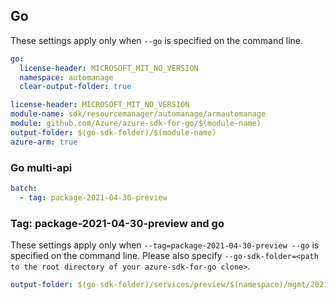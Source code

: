 ## Go

These settings apply only when `--go` is specified on the command line.

``` yaml $(go) && !$(track2)
go:
  license-header: MICROSOFT_MIT_NO_VERSION
  namespace: automanage
  clear-output-folder: true
```

``` yaml $(go) && $(track2)
license-header: MICROSOFT_MIT_NO_VERSION
module-name: sdk/resourcemanager/automanage/armautomanage
module: github.com/Azure/azure-sdk-for-go/$(module-name)
output-folder: $(go-sdk-folder)/$(module-name)
azure-arm: true
```

### Go multi-api

``` yaml $(go) && $(multiapi)
batch:
  - tag: package-2021-04-30-preview
```

### Tag: package-2021-04-30-preview and go

These settings apply only when `--tag=package-2021-04-30-preview --go` is specified on the command line.
Please also specify `--go-sdk-folder=<path to the root directory of your azure-sdk-for-go clone>`.

``` yaml $(tag) == 'package-2021-04-30-preview' && $(go)
output-folder: $(go-sdk-folder)/services/preview/$(namespace)/mgmt/2021-04-30-preview/$(namespace)
```